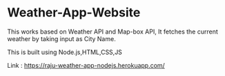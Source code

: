 # Weather-App-Website
This works based on Weather API and Map-box API, It fetches the current weather by taking input as City Name.

This is built using Node.js,HTML,CSS,JS

Link : https://raju-weather-app-nodejs.herokuapp.com/
